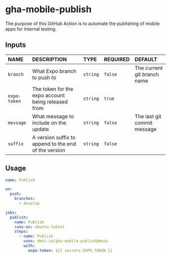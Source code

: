 # gha-mobile-publish

The purpose of this GitHub Action is to automate the publishing of mobile apps for
internal testing.

## Inputs

| NAME         | DESCRIPTION                                          | TYPE      | REQUIRED | DEFAULT                     |
|:-------------|:-----------------------------------------------------|:----------|:---------|:----------------------------|
| `branch`     | What Expo branch to push to                          | `string`  | `false`  | The current git branch name |
| `expo-token` | The token for the expo account being released from   | `string`  | `true`   |                             |
| `message`    | What message to include on the update                | `string`  | `false`  | The last git commit message |
| `suffix`     | A version suffix to append to the end of the version | `string`  | `false`  |                             |

## Usage

```yaml
name: Publish

on:
  push:
    branches:
      - develop

jobs:
  publish:
    name: Publish
    runs-on: ubuntu-latest
    steps:
      - name: Publish
        uses: dmsi-io/gha-mobile-publish@main
        with:
          expo-token: ${{ secrets.EXPO_TOKEN }}
```

